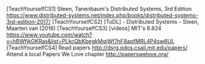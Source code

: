 [TeachYourselfCS1] Steen, Tanenbaum's Distributed Systems, 3rd Edition
  https://www.distributed-systems.net/index.php/books/distributed-systems-3rd-edition-2017/
[TeachYourselfCS2] [ToDL] - Distributed Systems  - Steen, Maarten van (2016)
[TeachYourselfCS3] [videos] MIT's 6.824
  https://www.youtube.com/watch?v=hBWfjkGKRas&list=PLkcQbKbegkMqiWf7nF8apfMRL4P4sw8UL
[TeachYourselfCS4] Read papers
  http://dsrg.pdos.csail.mit.edu/papers/
  Attend a local Papers We Love chapter
    http://paperswelove.org/
